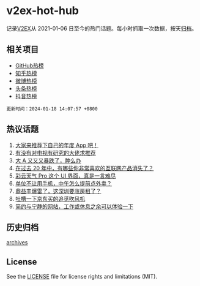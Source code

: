 # v2ex-hot-hub

 记录[V2EX](https://www.v2ex.com/)从 2021-01-06 日至今的热门话题。每小时抓取一次数据，按天[归档](archives)。
 
 ## 相关项目

- [GitHub热榜](https://github.com/it985/github-hot-hub)
- [知乎热榜](https://github.com/it985/zhihu-hot-hub)
- [微博热榜](https://github.com/it985/weibo-hot-hub)
- [头条热榜](https://github.com/it985/toutiao-hot-hub)
- [抖音热榜](https://github.com/it985/douyin-hot-hub)


 `更新时间：2024-01-18 14:07:57 +0800`

## 热议话题

1. [大家来推荐下自己的年度 App 吧！](https://www.v2ex.com/t/1009425)
1. [有没有对电视有研究的大佬求推荐](https://www.v2ex.com/t/1009441)
1. [大 A 又又又暴跌了，肿么办](https://www.v2ex.com/t/1009511)
1. [在过去 20 年中，有哪些你非常喜欢的互联网产品消失了？](https://www.v2ex.com/t/1009439)
1. [彩云天气 Pro 这个 UI 界面，真是一言难尽](https://www.v2ex.com/t/1009520)
1. [单位不让用手机，中午怎么提前点外卖？](https://www.v2ex.com/t/1009421)
1. [鼎益丰爆雷了，这深圳要涨房租了？](https://www.v2ex.com/t/1009526)
1. [吐槽一下京东买的追觅吹风机](https://www.v2ex.com/t/1009365)
1. [简约与宁静的网站，工作或休息之余可以体验一下](https://www.v2ex.com/t/1009521)

## 历史归档

[archives](archives)

## License

See the [LICENSE](LICENSE) file for license rights and limitations (MIT).
